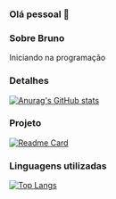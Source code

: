 ### Olá pessoal 👋

### Sobre Bruno
Iniciando na programação

### Detalhes

[![Anurag's GitHub stats](https://github-readme-stats.vercel.app/api?username=brunofs98&show_icons=true&theme=dark)](https://github.com/anuraghazra/github-readme-stats)

### Projeto

[![Readme Card](https://github-readme-stats.vercel.app/api/pin/?username=brunofs98&repo=Tiktok-Project&theme=dark)](https://github.com/anuraghazra/github-readme-stats)

### Linguagens utilizadas

[![Top Langs](https://github-readme-stats.vercel.app/api/top-langs/?username=brunofs98&layout=compact)](https://github.com/anuraghazra/github-readme-stats)

